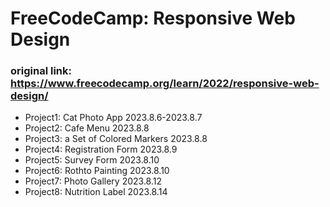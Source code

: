 # FreeCodeCamp: Responsive Web Design

### original link: https://www.freecodecamp.org/learn/2022/responsive-web-design/

- Project1: Cat Photo App 2023.8.6-2023.8.7
- Project2: Cafe Menu 2023.8.8
- Project3: a Set of Colored Markers 2023.8.8
- Project4: Registration Form 2023.8.9
- Project5: Survey Form 2023.8.10
- Project6: Rothto Painting 2023.8.10
- Project7: Photo Gallery 2023.8.12
- Project8: Nutrition Label 2023.8.14